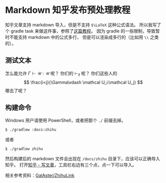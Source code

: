 # Markdown 知乎发布预处理教程

[comment]: <> (@author ice1000)
[0]: https://zhuanlan.zhihu.com/p/69142198

知乎文章支持 markdown 导入，但是不支持 `$\LaTeX` 这种公式语法。
所以我写了个 gradle task 来做这件事，参照了[这篇教程][0]。
因为 gradle 的一些限制，导致暂时不能支持 markdown 中的公式多行，
但是可以渲染成多行的（比如用 `\\` 之类的）。

## 测试文本

怎么能允许 $\Gamma\vdash \mathcal U:\mathcal U$ 呢？
你们的 $\vdash_\ell$ 呢？
你们这些人的
$$ \frac{i<j}{\Gamma\vdash \mathcal U_i:\mathcal U_j} $$
哪去了呢？

## 构建命令

Windows 用户请使用 PowerShell，或者把那个 `./` 前缀去掉。

```shell
$ ./gradlew :docs:zhihu
```

或者

```shell
$ ./gradlew zhihu
```

然后构建后的 markdown 文件会出现在 `/docs/zhihu` 目录下，应该可以正确导入知乎。
打开[知乎 - 写文章](https://zhuanlan.zhihu.com/write)，工具栏右边有三个点，点一下可以导入。

相关参考资料：[GalAster/ZhihuLink](https://github.com/GalAster/ZhihuLink/issues/3)
